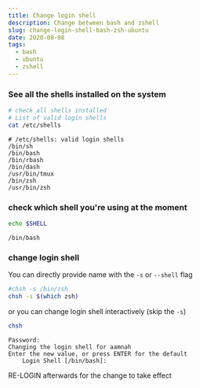 ```yaml
---
title: Change login shell
description: Change between bash and zshell
slug: change-login-shell-bash-zsh-ubuntu
date: 2020-08-08
tags:
  - bash
  - ubuntu
  - zshell
---
```


### See all the shells installed on the system

```bash
# check all shells installed
# List of valid login shells
cat /etc/shells
```

```
# /etc/shells: valid login shells
/bin/sh
/bin/bash
/bin/rbash
/bin/dash
/usr/bin/tmux
/bin/zsh
/usr/bin/zsh
```

### check which shell you're using at the moment

```bash
echo $SHELL
```

```
/bin/bash
```

### change login shell

You can directly provide name with the `-s` or `--shell` flag

```bash
#chsh -s /bin/zsh
chsh -s $(which zsh)
```

or you can change login shell interactively (skip the `-s`)

```bash
chsh
```

```
Password:
Changing the login shell for aamnah
Enter the new value, or press ENTER for the default
	Login Shell [/bin/bash]:
```

RE-LOGIN afterwards for the change to take effect
